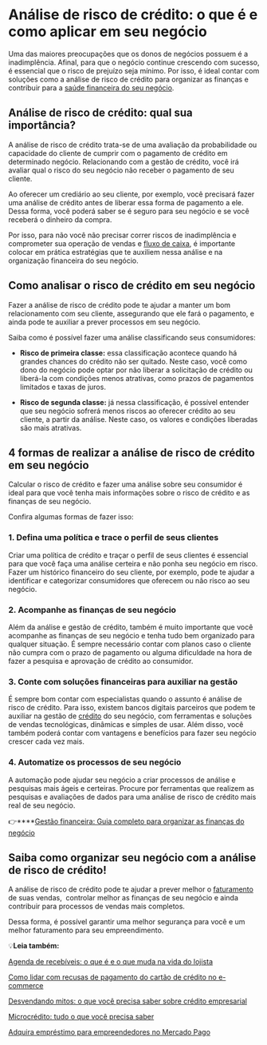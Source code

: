 # Análise de risco de crédito: o que é e como aplicar em seu negócio

Uma das maiores preocupações que os donos de negócios possuem é a inadimplência. Afinal, para que o negócio continue crescendo com sucesso, é essencial que o risco de prejuízo seja mínimo. Por isso, é ideal contar com soluções como a análise de risco de crédito para organizar as finanças e contribuir para a [saúde financeira do seu negócio](https://meubolso.mercadopago.com.br/saude-financeira-negocio).

## Análise de risco de crédito: qual sua importância?

A análise de risco de crédito trata-se de uma avaliação da probabilidade ou capacidade do cliente de cumprir com o pagamento de crédito em determinado negócio. Relacionando com a gestão de crédito, você irá avaliar qual o risco do seu negócio não receber o pagamento de seu cliente.

Ao oferecer um crediário ao seu cliente, por exemplo, você precisará fazer uma análise de crédito antes de liberar essa forma de pagamento a ele. Dessa forma, você poderá saber se é seguro para seu negócio e se você receberá o dinheiro da compra.

Por isso, para não você não precisar correr riscos de inadimplência e comprometer sua operação de vendas e [fluxo de caixa](https://meubolso.mercadopago.com.br/fluxo-de-caixa), é importante colocar em prática estratégias que te auxiliem nessa análise e na organização financeira do seu negócio.

## Como analisar o risco de crédito em seu negócio

Fazer a análise de risco de crédito pode te ajudar a manter um bom relacionamento com seu cliente, assegurando que ele fará o pagamento, e ainda pode te auxiliar a prever processos em seu negócio.

Saiba como é possível fazer uma análise classificando seus consumidores:

- **Risco de primeira classe:** essa classificação acontece quando há grandes chances do crédito não ser quitado. Neste caso, você como dono do negócio pode optar por não liberar a solicitação de crédito ou liberá-la com condições menos atrativas, como prazos de pagamentos limitados e taxas de juros.

- **Risco de segunda classe:** já nessa classificação, é possível entender que seu negócio sofrerá menos riscos ao oferecer crédito ao seu cliente, a partir da análise. Neste caso, os valores e condições liberadas são mais atrativas. 

## 4 formas de realizar a análise de risco de crédito em seu negócio

Calcular o risco de crédito e fazer uma análise sobre seu consumidor é ideal para que você tenha mais informações sobre o risco de crédito e as finanças de seu negócio.

Confira algumas formas de fazer isso:

### 1. Defina uma política e trace o perfil de seus clientes

Criar uma política de crédito e traçar o perfil de seus clientes é essencial para que você faça uma análise certeira e não ponha seu negócio em risco. Fazer um histórico financeiro do seu cliente, por exemplo, pode te ajudar a identificar e categorizar consumidores que oferecem ou não risco ao seu negócio.

### 2. Acompanhe as finanças de seu negócio

Além da análise e gestão de crédito, também é muito importante que você acompanhe as finanças de seu negócio e tenha tudo bem organizado para qualquer situação. É sempre necessário contar com planos caso o cliente não cumpra com o prazo de pagamento ou alguma dificuldade na hora de fazer a pesquisa e aprovação de crédito ao consumidor.

### 3. Conte com soluções financeiras para auxiliar na gestão

É sempre bom contar com especialistas quando o assunto é análise de risco de crédito. Para isso, existem bancos digitais parceiros que podem te auxiliar na gestão de [crédito](https://meubolso.mercadopago.com.br/o-que-avaliar-antes-de-contratar-credito-para-seu-negocio) do seu negócio, com ferramentas e soluções de vendas tecnológicas, dinâmicas e simples de usar. Além disso, você também poderá contar com vantagens e benefícios para fazer seu negócio crescer cada vez mais.

### 4. Automatize os processos de seu negócio

A automação pode ajudar seu negócio a criar processos de análise e pesquisas mais ágeis e certeiras. Procure por ferramentas que realizem as pesquisas e avaliações de dados para uma análise de risco de crédito mais real de seu negócio.

👉****[Gestão financeira: Guia completo para organizar as finanças do negócio](https://meubolso.mercadopago.com.br/gestao-financeira)

## Saiba como organizar seu negócio com a análise de risco de crédito!

A análise de risco de crédito pode te ajudar a prever melhor o [faturamento](https://meubolso.mercadopago.com.br/faturamento) de suas vendas,  controlar melhor as finanças de seu negócio e ainda contribuir para processos de vendas mais completos.

Dessa forma, é possível garantir uma melhor segurança para você e um melhor faturamento para seu empreendimento.

💡**Leia também:**

[Agenda de recebíveis: o que é e o que muda na vida do lojista](https://meubolso.mercadopago.com.br/agenda-recebiveis-o-que-e)

[Como lidar com recusas de pagamento do cartão de crédito no e-commerce](https://meubolso.mercadopago.com.br/como-lidar-com-as-recusas-de-pagamento-do-cartao-de-credito-no-seu-e-commerce)

[Desvendando mitos: o que você precisa saber sobre crédito empresarial](https://meubolso.mercadopago.com.br/mitos-comuns-do-credito-empresarial)

[Microcrédito: tudo o que você precisa saber](https://meubolso.mercadopago.com.br/microcredito)

[Adquira empréstimo para empreendedores no Mercado Pago](https://meubolso.mercadopago.com.br/saiba-como-solicitar-emprestimo-para-empreendedores)